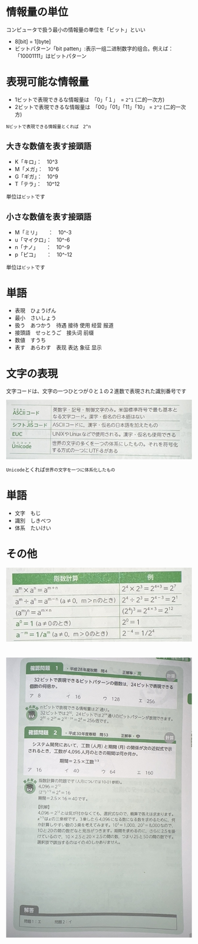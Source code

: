 # 情報量の単位

コンピュータで扱う最小の情報量の単位を「ビット」といい

* 8[bit] = 1[byte]
* ビットパターン「bit patten」:表示一组二进制数字的组合。例えば：「10001111」はビットパターン

# 表現可能な情報量

* 1ビットで表現できるな情報量は　「0」「１」　= `2^1` (二的一次方)
* 2ビットで表現できるな情報量は　「00」「01」「11」「10」 = `2^2` (二的一次方)

`Nビットで表現できる情報量とくれば　2^n`

## 大きな数値を表す接頭語

* K「キロ」：　10^3
* M「メガ」：　10^6
* G「ギガ」：　10^9
* T「テラ」：　10^12

単位は`ビット`です

## 小さな数値を表す接頭語

* M「ミリ」　　：　10^-3
* u「マイクロ」：　10^-6
* n「ナノ」　　：　10^-9
* p「ピコ」　　：　10^-12

単位は`ビット`です

# 単語

* 表現　ひょうげん
* 最小　さいしょう
* 扱う　あつかう　待遇 接待 使用 经营 报道
* 接頭語　せっとうご　接头词 前缀
* 数値　すうち
* 表す　あらわす　表现 表达 象征 显示

# 文字の表現

文字コードは、文字の一つひとつが０と１の２進数で表現された識別番号です

![Alt](https://github.com/Riccco/jp/blob/master/FE/01%20%E3%82%B3%E3%83%B3%E3%83%94%E3%83%A5%E3%83%BC%E3%82%BF%E6%A7%8B%E6%88%90%E8%A6%81%E7%B4%A0/image/11.png)

`Unicode`とくれば`世界の文字を一つに体系化したもの`

# 単語

* 文字　もじ
* 識別　しきべつ
* 体系　たいけい

# その他

![Alt](./image/10.png)

# 

![Alt](./image/12.jpg)
